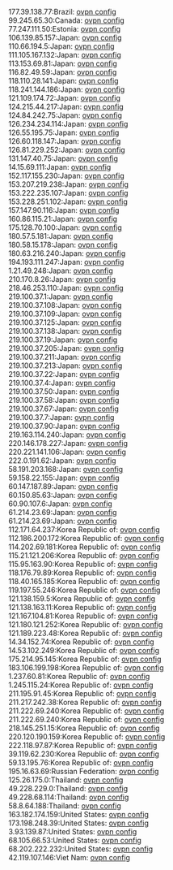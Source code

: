 177.39.138.77:Brazil: [ovpn config](vpn/177_39_138_77.ovpn)  
99.245.65.30:Canada: [ovpn config](vpn/99_245_65_30.ovpn)  
77.247.111.50:Estonia: [ovpn config](vpn/77_247_111_50.ovpn)  
106.139.85.157:Japan: [ovpn config](vpn/106_139_85_157.ovpn)  
110.66.194.5:Japan: [ovpn config](vpn/110_66_194_5.ovpn)  
111.105.167.132:Japan: [ovpn config](vpn/111_105_167_132.ovpn)  
113.153.69.81:Japan: [ovpn config](vpn/113_153_69_81.ovpn)  
116.82.49.59:Japan: [ovpn config](vpn/116_82_49_59.ovpn)  
118.110.28.141:Japan: [ovpn config](vpn/118_110_28_141.ovpn)  
118.241.144.186:Japan: [ovpn config](vpn/118_241_144_186.ovpn)  
121.109.174.72:Japan: [ovpn config](vpn/121_109_174_72.ovpn)  
124.215.44.217:Japan: [ovpn config](vpn/124_215_44_217.ovpn)  
124.84.242.75:Japan: [ovpn config](vpn/124_84_242_75.ovpn)  
126.234.234.114:Japan: [ovpn config](vpn/126_234_234_114.ovpn)  
126.55.195.75:Japan: [ovpn config](vpn/126_55_195_75.ovpn)  
126.60.118.147:Japan: [ovpn config](vpn/126_60_118_147.ovpn)  
126.81.229.252:Japan: [ovpn config](vpn/126_81_229_252.ovpn)  
131.147.40.75:Japan: [ovpn config](vpn/131_147_40_75.ovpn)  
14.15.69.111:Japan: [ovpn config](vpn/14_15_69_111.ovpn)  
152.117.155.230:Japan: [ovpn config](vpn/152_117_155_230.ovpn)  
153.207.219.238:Japan: [ovpn config](vpn/153_207_219_238.ovpn)  
153.222.235.107:Japan: [ovpn config](vpn/153_222_235_107.ovpn)  
153.228.251.102:Japan: [ovpn config](vpn/153_228_251_102.ovpn)  
157.147.90.116:Japan: [ovpn config](vpn/157_147_90_116.ovpn)  
160.86.115.21:Japan: [ovpn config](vpn/160_86_115_21.ovpn)  
175.128.70.100:Japan: [ovpn config](vpn/175_128_70_100.ovpn)  
180.57.5.181:Japan: [ovpn config](vpn/180_57_5_181.ovpn)  
180.58.15.178:Japan: [ovpn config](vpn/180_58_15_178.ovpn)  
180.63.216.240:Japan: [ovpn config](vpn/180_63_216_240.ovpn)  
194.193.111.247:Japan: [ovpn config](vpn/194_193_111_247.ovpn)  
1.21.49.248:Japan: [ovpn config](vpn/1_21_49_248.ovpn)  
210.170.8.26:Japan: [ovpn config](vpn/210_170_8_26.ovpn)  
218.46.253.110:Japan: [ovpn config](vpn/218_46_253_110.ovpn)  
219.100.37.1:Japan: [ovpn config](vpn/219_100_37_1.ovpn)  
219.100.37.108:Japan: [ovpn config](vpn/219_100_37_108.ovpn)  
219.100.37.109:Japan: [ovpn config](vpn/219_100_37_109.ovpn)  
219.100.37.125:Japan: [ovpn config](vpn/219_100_37_125.ovpn)  
219.100.37.138:Japan: [ovpn config](vpn/219_100_37_138.ovpn)  
219.100.37.19:Japan: [ovpn config](vpn/219_100_37_19.ovpn)  
219.100.37.205:Japan: [ovpn config](vpn/219_100_37_205.ovpn)  
219.100.37.211:Japan: [ovpn config](vpn/219_100_37_211.ovpn)  
219.100.37.213:Japan: [ovpn config](vpn/219_100_37_213.ovpn)  
219.100.37.22:Japan: [ovpn config](vpn/219_100_37_22.ovpn)  
219.100.37.4:Japan: [ovpn config](vpn/219_100_37_4.ovpn)  
219.100.37.50:Japan: [ovpn config](vpn/219_100_37_50.ovpn)  
219.100.37.58:Japan: [ovpn config](vpn/219_100_37_58.ovpn)  
219.100.37.67:Japan: [ovpn config](vpn/219_100_37_67.ovpn)  
219.100.37.7:Japan: [ovpn config](vpn/219_100_37_7.ovpn)  
219.100.37.90:Japan: [ovpn config](vpn/219_100_37_90.ovpn)  
219.163.114.240:Japan: [ovpn config](vpn/219_163_114_240.ovpn)  
220.146.178.227:Japan: [ovpn config](vpn/220_146_178_227.ovpn)  
220.221.141.106:Japan: [ovpn config](vpn/220_221_141_106.ovpn)  
222.0.191.62:Japan: [ovpn config](vpn/222_0_191_62.ovpn)  
58.191.203.168:Japan: [ovpn config](vpn/58_191_203_168.ovpn)  
59.158.22.155:Japan: [ovpn config](vpn/59_158_22_155.ovpn)  
60.147.187.89:Japan: [ovpn config](vpn/60_147_187_89.ovpn)  
60.150.85.63:Japan: [ovpn config](vpn/60_150_85_63.ovpn)  
60.90.107.6:Japan: [ovpn config](vpn/60_90_107_6.ovpn)  
61.214.23.69:Japan: [ovpn config](vpn/61_214_23_69.ovpn)  
61.214.23.69:Japan: [ovpn config](vpn/61_214_23_69.ovpn)  
112.171.64.237:Korea Republic of: [ovpn config](vpn/112_171_64_237.ovpn)  
112.186.200.172:Korea Republic of: [ovpn config](vpn/112_186_200_172.ovpn)  
114.202.69.181:Korea Republic of: [ovpn config](vpn/114_202_69_181.ovpn)  
115.21.121.206:Korea Republic of: [ovpn config](vpn/115_21_121_206.ovpn)  
115.95.163.90:Korea Republic of: [ovpn config](vpn/115_95_163_90.ovpn)  
118.176.79.89:Korea Republic of: [ovpn config](vpn/118_176_79_89.ovpn)  
118.40.165.185:Korea Republic of: [ovpn config](vpn/118_40_165_185.ovpn)  
119.197.55.246:Korea Republic of: [ovpn config](vpn/119_197_55_246.ovpn)  
121.138.159.5:Korea Republic of: [ovpn config](vpn/121_138_159_5.ovpn)  
121.138.163.11:Korea Republic of: [ovpn config](vpn/121_138_163_11.ovpn)  
121.167.104.81:Korea Republic of: [ovpn config](vpn/121_167_104_81.ovpn)  
121.180.121.252:Korea Republic of: [ovpn config](vpn/121_180_121_252.ovpn)  
121.189.223.48:Korea Republic of: [ovpn config](vpn/121_189_223_48.ovpn)  
14.34.152.74:Korea Republic of: [ovpn config](vpn/14_34_152_74.ovpn)  
14.53.102.249:Korea Republic of: [ovpn config](vpn/14_53_102_249.ovpn)  
175.214.95.145:Korea Republic of: [ovpn config](vpn/175_214_95_145.ovpn)  
183.106.199.198:Korea Republic of: [ovpn config](vpn/183_106_199_198.ovpn)  
1.237.60.81:Korea Republic of: [ovpn config](vpn/1_237_60_81.ovpn)  
1.245.115.24:Korea Republic of: [ovpn config](vpn/1_245_115_24.ovpn)  
211.195.91.45:Korea Republic of: [ovpn config](vpn/211_195_91_45.ovpn)  
211.217.242.38:Korea Republic of: [ovpn config](vpn/211_217_242_38.ovpn)  
211.222.69.240:Korea Republic of: [ovpn config](vpn/211_222_69_240.ovpn)  
211.222.69.240:Korea Republic of: [ovpn config](vpn/211_222_69_240.ovpn)  
218.145.251.15:Korea Republic of: [ovpn config](vpn/218_145_251_15.ovpn)  
220.120.190.159:Korea Republic of: [ovpn config](vpn/220_120_190_159.ovpn)  
222.118.97.87:Korea Republic of: [ovpn config](vpn/222_118_97_87.ovpn)  
39.119.62.230:Korea Republic of: [ovpn config](vpn/39_119_62_230.ovpn)  
59.13.195.76:Korea Republic of: [ovpn config](vpn/59_13_195_76.ovpn)  
195.16.63.69:Russian Federation: [ovpn config](vpn/195_16_63_69.ovpn)  
125.26.175.0:Thailand: [ovpn config](vpn/125_26_175_0.ovpn)  
49.228.229.0:Thailand: [ovpn config](vpn/49_228_229_0.ovpn)  
49.228.68.114:Thailand: [ovpn config](vpn/49_228_68_114.ovpn)  
58.8.64.188:Thailand: [ovpn config](vpn/58_8_64_188.ovpn)  
163.182.174.159:United States: [ovpn config](vpn/163_182_174_159.ovpn)  
173.198.248.39:United States: [ovpn config](vpn/173_198_248_39.ovpn)  
3.93.139.87:United States: [ovpn config](vpn/3_93_139_87.ovpn)  
68.105.66.53:United States: [ovpn config](vpn/68_105_66_53.ovpn)  
68.202.222.232:United States: [ovpn config](vpn/68_202_222_232.ovpn)  
42.119.107.146:Viet Nam: [ovpn config](vpn/42_119_107_146.ovpn)  
